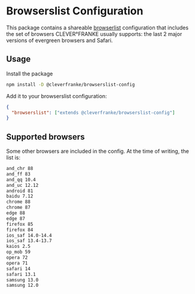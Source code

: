 # Browserslist Configuration

This package contains a shareable [browserlist](https://github.com/browserslist/browserslist) configuration that includes the set of browsers CLEVER°FRANKE usually supports: the last 2 major versions of evergreen browsers and Safari.

## Usage

Install the package

```sh
npm install -D @cleverfranke/browserslist-config
```

Add it to your browserslist configuration:

```json
{
  "browserslist": ["extends @cleverfranke/browserslist-config"]
}
```

## Supported browsers

Some other browsers are included in the config. At the time of writing, the list is:

```txt
and_chr 88
and_ff 83
and_qq 10.4
and_uc 12.12
android 81
baidu 7.12
chrome 88
chrome 87
edge 88
edge 87
firefox 85
firefox 84
ios_saf 14.0-14.4
ios_saf 13.4-13.7
kaios 2.5
op_mob 59
opera 72
opera 71
safari 14
safari 13.1
samsung 13.0
samsung 12.0
```
